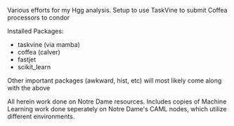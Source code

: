 Various efforts for my Hgg analysis. Setup to use TaskVine to submit Coffea processors to condor

Installed Packages:

   * taskvine (via mamba)
   * coffea (calver)
   * fastjet
   * scikit_learn

Other important packages (awkward, hist, etc) will most likely come along with the above

All herein work done on Notre Dame resources. Includes copies of Machine Learning work done seperately on Notre Dame's CAML nodes, which utilize different environments.
